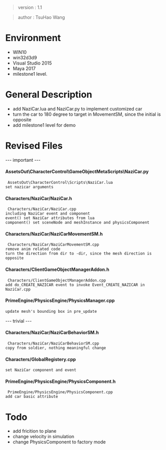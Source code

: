 > version : 1.1

> author : TsuHao Wang


# Environment
- WIN10
- win32d3d9
- Visual Studio 2015
- Maya 2017
- milestone1 level.


# General Description
- add NaziCar.lua and NaziCar.py to implement customized car
- turn the car to 180 degree to target in MovementSM, since the initial is opposite
- add milestone1 level for demo


# Revised Files

--- important ---

#### AssetsOut\CharacterControl\GameObjectMetaScripts\NaziCar.py
	 AssetsOut\CharacterControl\Scripts\NaziCar.lua
	set nazicar arguments

#### Characters/NaziCar/NaziCar.h
	 Characters/NaziCar/NaziCar.cpp
	including NaziCar event and component
	event() set NaziCar attributes from lua
	component() set sceneNode and meshInstance and physicsComponent
	
#### Characters/NaziCar/NaziCarMovementSM.h
	 Characters/NaziCar/NaziCarMovementSM.cpp
	remove anim related code
	turn the direction from dir to -dir, since the mesh direction is opposite
	
#### Characters/ClientGameObjectManagerAddon.h
	 Characters/ClientGameObjectManagerAddon.cpp
	add do_CREATE_NAZICAR event to invoke Event_CREATE_NAZICAR in NaziCar.cpp
	
#### PrimeEngine/PhysicsEngine/PhysicsManager.cpp
	update mesh's bounding box in pre_update
	
--- trivial ---

#### Characters/NaziCar/NaziCarBehaviorSM.h
	 Characters/NaziCar/NaziCarBehaviorSM.cpp
	copy from soldier, nothing meaningful change

#### Characters/GlobalRegistery.cpp
	set NaziCar component and event
	
#### PrimeEngine/PhysicsEngine/PhysicsComponent.h
	 PrimeEngine/PhysicsEngine/PhysicsComponent.cpp
	add car basic attribute
	

# Todo
- add fricition to plane
- change velocity in simulation
- change PhysicsComponent to factory mode


